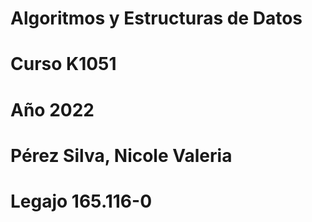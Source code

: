 # Algoritmos y Estructuras de Datos

# Curso K1051
# Año 2022

# Pérez Silva, Nicole Valeria
# Legajo 165.116-0
